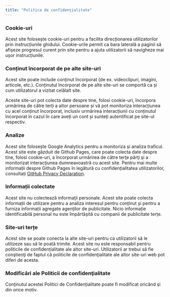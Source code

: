 ```yaml
---
title: "Politica de confidenţialitate"
---
```


### Cookie-uri

Acest site folosește cookie-uri pentru a facilita direcționarea utilizatorilor prin instrucțiunile ghidului. Cookie-urile permit ca bara laterală a paginii să afișeze progresul curent prin site pentru a ajuta utilizatorii să navigheze mai ușor instrucțiunile.

### Conținut încorporat de pe alte site-uri

Acest site poate include conținut încorporat (de ex. videoclipuri, imagini, articole, etc.). Conținutul încorporat de pe alte site-uri se comportă ca și cum utilizatorul a vizitat celălalt site.

Aceste site-uri pot colecta date despre tine, folosi cookie-uri, încorpora urmărirea de către terți a altor persoane și vă pot monitoriza interacțiunea cu acel conținut încorporat, inclusiv urmărirea interacțiunii cu conținutul încorporat în cazul în care aveți un cont și sunteți autentificat pe site-ul respectiv.

### Analize

Acest site folosește Google Analytics pentru a monitoriza și analiza traficul. Acest site este găzduit de Github Pages, care poate colecta date despre tine, folosi cookie-uri, a încorporat urmărirea de către terţe părţi şi a monitorizat interacţiunea dumneavoastră cu acest site. Pentru mai multe informații despre Github Pages în legătură cu confidențialitatea utilizatorilor, consultați [GitHub Privacy Declaration](https://help.github.com/en/articles/github-privacy-statement).

### Informații colectate

Acest site nu colectează informaţii personale. Acest site poate colecta informații de utilizare pentru a analiza interesul pentru conținut și pentru a furniza informații agregate agenților de publicitate. Nicio informație identificabilă personal nu este împărtășită cu companii de publicitate terțe.

### Site-uri terțe

Acest site se poate conecta la alte site-uri pentru ca utilizatorii să le utilizeze sau să le poată trimite. Acest site nu este responsabil pentru politicile de confidențialitate ale altor site-uri. Utilizatorii ar trebui să fie conştienţi de faptul că politicile de confidenţialitate ale altor site-uri web pot diferi de acesta.

### Modificări ale Politicii de confidenţialitate

Conținutul acestei Politici de Confidențialitate poate fi modificat oricând și din orice motiv.

